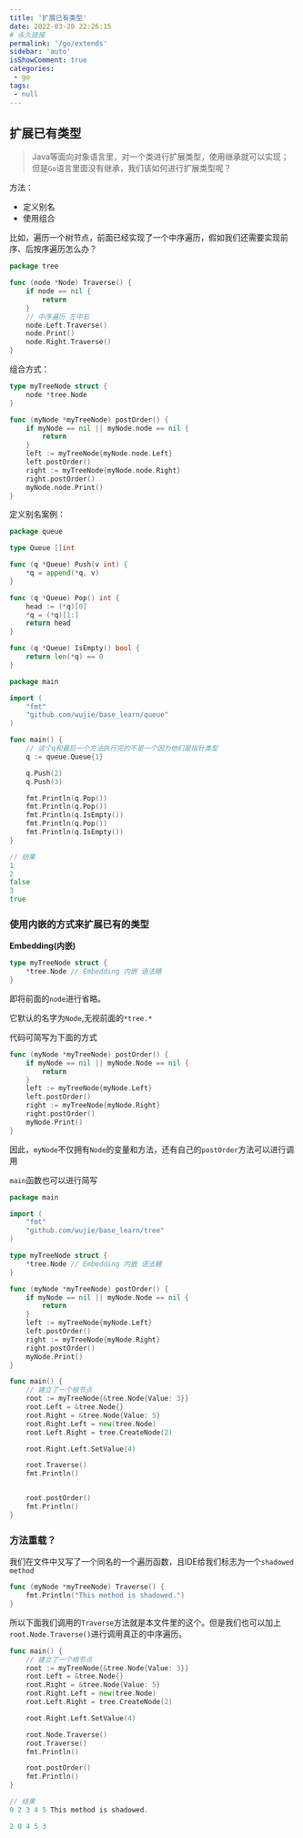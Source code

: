 ```yaml
---
title: '扩展已有类型'
date: 2022-03-20 22:26:15
# 永久链接
permalink: '/go/extends'
sidebar: 'auto'
isShowComment: true
categories:
 - go
tags:
 - null
---
```




## 扩展已有类型

>   Java等面向对象语言里，对一个类进行扩展类型，使用继承就可以实现；但是`Go`语言里面没有继承，我们该如何进行扩展类型呢？



方法：

-   定义别名
-   使用组合



比如，遍历一个树节点，前面已经实现了一个中序遍历，假如我们还需要实现前序、后按序遍历怎么办？

```go
package tree

func (node *Node) Traverse() {
	if node == nil {
		return
	}
	// 中序遍历 左中右
	node.Left.Traverse()
	node.Print()
	node.Right.Traverse()
}

```



组合方式：

```go
type myTreeNode struct {
	node *tree.Node
}

func (myNode *myTreeNode) postOrder() {
	if myNode == nil || myNode.node == nil {
		return
	}
	left := myTreeNode{myNode.node.Left}
	left.postOrder()
	right := myTreeNode{myNode.node.Right}
	right.postOrder()
	myNode.node.Print()
}
```





定义别名案例：

```go
package queue

type Queue []int

func (q *Queue) Push(v int) {
	*q = append(*q, v)
}

func (q *Queue) Pop() int {
	head := (*q)[0]
	*q = (*q)[1:]
	return head
}

func (q *Queue) IsEmpty() bool {
	return len(*q) == 0
}

```

```go
package main

import (
	"fmt"
	"github.com/wujie/base_learn/queue"
)

func main() {
    // 这个q和最后一个方法执行完的不是一个因为他们是指针类型
	q := queue.Queue{1}

	q.Push(2)
	q.Push(3)

	fmt.Println(q.Pop())
	fmt.Println(q.Pop())
	fmt.Println(q.IsEmpty())
	fmt.Println(q.Pop())
	fmt.Println(q.IsEmpty())
}

// 结果
1
2
false
3
true

```



### 使用内嵌的方式来扩展已有的类型

**Embedding(内嵌)**



```go
type myTreeNode struct {
	*tree.Node // Embedding 内嵌 语法糖
}
```

即将前面的`node`进行省略。

它默认的名字为`Node`,无视前面的`*tree.*`



代码可简写为下面的方式

```go
func (myNode *myTreeNode) postOrder() {
	if myNode == nil || myNode.Node == nil {
		return
	}
	left := myTreeNode{myNode.Left}
	left.postOrder()
	right := myTreeNode{myNode.Right}
	right.postOrder()
	myNode.Print()
}
```

因此，`myNode`不仅拥有`Node`的变量和方法，还有自己的`postOrder`方法可以进行调用

`main`函数也可以进行简写

```go
package main

import (
	"fmt"
	"github.com/wujie/base_learn/tree"
)

type myTreeNode struct {
	*tree.Node // Embedding 内嵌 语法糖
}

func (myNode *myTreeNode) postOrder() {
	if myNode == nil || myNode.Node == nil {
		return
	}
	left := myTreeNode{myNode.Left}
	left.postOrder()
	right := myTreeNode{myNode.Right}
	right.postOrder()
	myNode.Print()
}

func main() {
	// 建立了一个根节点
	root := myTreeNode{&tree.Node{Value: 3}}
	root.Left = &tree.Node{}
	root.Right = &tree.Node{Value: 5}
	root.Right.Left = new(tree.Node)
	root.Left.Right = tree.CreateNode(2)

	root.Right.Left.SetValue(4)

	root.Traverse()
	fmt.Println()


	root.postOrder()
	fmt.Println()
}

```





### 方法重载？

我们在文件中又写了一个同名的一个遍历函数，且IDE给我们标志为一个`shadowed method`

```go
func (myNode *myTreeNode) Traverse() {
	fmt.Println("This method is shadowed.")
}
```

所以下面我们调用的`Traverse`方法就是本文件里的这个。但是我们也可以加上`root.Node.Traverse()`进行调用真正的中序遍历。

```go
func main() {
	// 建立了一个根节点
	root := myTreeNode{&tree.Node{Value: 3}}
	root.Left = &tree.Node{}
	root.Right = &tree.Node{Value: 5}
	root.Right.Left = new(tree.Node)
	root.Left.Right = tree.CreateNode(2)

	root.Right.Left.SetValue(4)

	root.Node.Traverse()
	root.Traverse()
	fmt.Println()

	root.postOrder()
	fmt.Println()
}

// 结果
0 2 3 4 5 This method is shadowed.

2 0 4 5 3 
```

